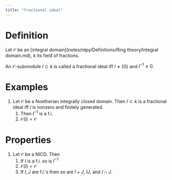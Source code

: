 ```yaml
---
title: "fractional ideal"
---
```


# Definition
Let $\mathcal{O}$ be an [integral domain](notes/ntpy/Definitions/Ring theory/Integral domain.md), $k$ its field of fractions.

An $\mathcal{O}$-submodule $I\subset k$ is called a fractional ideal iff $I\neq \{0\}$ and $I^{-1}\neq 0$.

# Examples
1. Let $\mathcal{O}$ be a Noetherian integrally closed domain. Then $I\subset k$ is a fractional ideal iff $I$ is nonzero and finitely generated.
	1. Then $I^{-1}$ is a f.i.
	2. $\mathcal{O}(I)=\mathcal{O}$

# Properties
1. Let $\mathcal{O}$ be a NICD. Then 
	1. If $I$ is a f.i. so is $I^{-1}$
	2. $\mathcal{O}(I)=\mathcal{O}$
	3. If $I, J$ are f.i.'s then so are $I+J$, $IJ$, and $I\cap J$.
